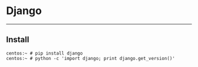 # Django


----

## Install

```
centos:~ # pip install django
centos:~ # python -c 'import django; print django.get_version()'
```

